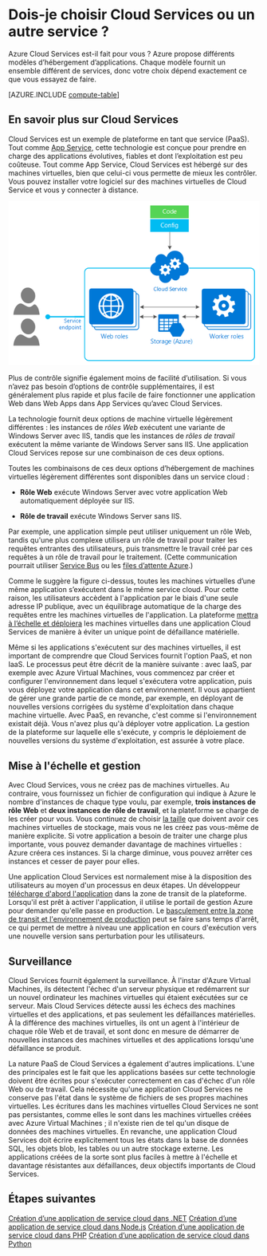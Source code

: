 <properties
	pageTitle="Calcul des options d’hébergement fournies par Azure"
	description="Découvrez les options d'hébergement de calcul Azure et leur fonctionnement : Virtual Machines, Sites Web, Cloud Services et bien d’autres."
	headerExpose=""
	footerExpose=""
	services="cloud-services"
	authors="Thraka"
	documentationCenter=""
	manager="timlt"/>

<tags 
	ms.service="multiple" 
	ms.workload="multiple" 
	ms.tgt_pltfrm="na" 
	ms.devlang="na" 
	ms.topic="article" 
	ms.date="03/28/2016" 
	ms.author="adegeo"/>


# Dois-je choisir Cloud Services ou un autre service ?

Azure Cloud Services est-il fait pour vous ? Azure propose différents modèles d’hébergement d’applications. Chaque modèle fournit un ensemble différent de services, donc votre choix dépend exactement ce que vous essayez de faire.

[AZURE.INCLUDE [compute-table](../../includes/compute-options-table.md)]

<a name="tellmecs"></a>
## En savoir plus sur Cloud Services

Cloud Services est un exemple de plateforme en tant que service (PaaS). Tout comme [App Service](../app-service-web/app-service-web-overview.md), cette technologie est conçue pour prendre en charge des applications évolutives, fiables et dont l’exploitation est peu coûteuse. Tout comme App Service, Cloud Services est hébergé sur des machines virtuelles, bien que celui-ci vous permette de mieux les contrôler. Vous pouvez installer votre logiciel sur des machines virtuelles de Cloud Service et vous y connecter à distance.

![cs\_diagram](./media/cloud-services-choose-me/diagram.png)

Plus de contrôle signifie également moins de facilité d’utilisation. Si vous n’avez pas besoin d’options de contrôle supplémentaires, il est généralement plus rapide et plus facile de faire fonctionner une application Web dans Web Apps dans App Services qu’avec Cloud Services.

La technologie fournit deux options de machine virtuelle légèrement différentes : les instances de *rôles Web* exécutent une variante de Windows Server avec IIS, tandis que les instances de *rôles de travail* exécutent la même variante de Windows Server sans IIS. Une application Cloud Services repose sur une combinaison de ces deux options.

Toutes les combinaisons de ces deux options d’hébergement de machines virtuelles légèrement différentes sont disponibles dans un service cloud :

* **Rôle Web** exécute Windows Server avec votre application Web automatiquement déployée sur IIS.
  
* **Rôle de travail** exécute Windows Server sans IIS.

Par exemple, une application simple peut utiliser uniquement un rôle Web, tandis qu'une plus complexe utilisera un rôle de travail pour traiter les requêtes entrantes des utilisateurs, puis transmettre le travail créé par ces requêtes à un rôle de travail pour le traitement. (Cette communication pourrait utiliser [Service Bus](../service-bus/service-bus-fundamentals-hybrid-solutions.md) ou les [files d’attente Azure](../storage/storage-introduction.md).)

Comme le suggère la figure ci-dessus, toutes les machines virtuelles d’une même application s’exécutent dans le même service cloud. Pour cette raison, les utilisateurs accèdent à l'application par le biais d'une seule adresse IP publique, avec un équilibrage automatique de la charge des requêtes entre les machines virtuelles de l'application. La plateforme [mettra à l’échelle et déploiera](cloud-services-how-to-scale.md) les machines virtuelles dans une application Cloud Services de manière à éviter un unique point de défaillance matérielle.

Même si les applications s'exécutent sur des machines virtuelles, il est important de comprendre que Cloud Services fournit l'option PaaS, et non IaaS. Le processus peut être décrit de la manière suivante : avec IaaS, par exemple avec Azure Virtual Machines, vous commencez par créer et configurer l'environnement dans lequel s'exécutera votre application, puis vous déployez votre application dans cet environnement. Il vous appartient de gérer une grande partie de ce monde, par exemple, en déployant de nouvelles versions corrigées du système d'exploitation dans chaque machine virtuelle. Avec PaaS, en revanche, c'est comme si l'environnement existait déjà. Vous n'avez plus qu'à déployer votre application. La gestion de la plateforme sur laquelle elle s'exécute, y compris le déploiement de nouvelles versions du système d'exploitation, est assurée à votre place.

## Mise à l'échelle et gestion
Avec Cloud Services, vous ne créez pas de machines virtuelles. Au contraire, vous fournissez un fichier de configuration qui indique à Azure le nombre d'instances de chaque type voulu, par exemple, **trois instances de rôle Web** et **deux instances de rôle de travail**, et la plateforme se charge de les créer pour vous. Vous continuez de choisir [la taille](cloud-services-sizes-specs.md) que doivent avoir ces machines virtuelles de stockage, mais vous ne les créez pas vous-même de manière explicite. Si votre application a besoin de traiter une charge plus importante, vous pouvez demander davantage de machines virtuelles : Azure créera ces instances. Si la charge diminue, vous pouvez arrêter ces instances et cesser de payer pour elles.

Une application Cloud Services est normalement mise à la disposition des utilisateurs au moyen d'un processus en deux étapes. Un développeur [télécharge d'abord l'application](cloud-services-how-to-create-deploy.md) dans la zone de transit de la plateforme. Lorsqu'il est prêt à activer l'application, il utilise le portail de gestion Azure pour demander qu'elle passe en production. Le [basculement entre la zone de transit et l'environnement de production](cloud-services-nodejs-stage-application.md) peut se faire sans temps d'arrêt, ce qui permet de mettre à niveau une application en cours d'exécution vers une nouvelle version sans perturbation pour les utilisateurs.

## Surveillance
Cloud Services fournit également la surveillance. À l'instar d'Azure Virtual Machines, ils détectent l'échec d'un serveur physique et redémarrent sur un nouvel ordinateur les machines virtuelles qui étaient exécutées sur ce serveur. Mais Cloud Services détecte aussi les échecs des machines virtuelles et des applications, et pas seulement les défaillances matérielles. À la différence des machines virtuelles, ils ont un agent à l'intérieur de chaque rôle Web et de travail, et sont donc en mesure de démarrer de nouvelles instances des machines virtuelles et des applications lorsqu'une défaillance se produit.

La nature PaaS de Cloud Services a également d'autres implications. L'une des principales est le fait que les applications basées sur cette technologie doivent être écrites pour s'exécuter correctement en cas d'échec d'un rôle Web ou de travail. Cela nécessite qu'une application Cloud Services ne conserve pas l'état dans le système de fichiers de ses propres machines virtuelles. Les écritures dans les machines virtuelles Cloud Services ne sont pas persistantes, comme elles le sont dans les machines virtuelles créées avec Azure Virtual Machines ; il n'existe rien de tel qu'un disque de données des machines virtuelles. En revanche, une application Cloud Services doit écrire explicitement tous les états dans la base de données SQL, les objets blob, les tables ou un autre stockage externe. Les applications créées de la sorte sont plus faciles à mettre à l'échelle et davantage résistantes aux défaillances, deux objectifs importants de Cloud Services.

## Étapes suivantes
[Création d’une application de service cloud dans .NET](cloud-services-dotnet-get-started.md) [Création d’une application de service cloud dans Node.js](cloud-services-nodejs-develop-deploy-app.md) [Création d’une application de service cloud dans PHP](../cloud-services-php-create-web-role.md) [Création d’une application de service cloud dans Python](../cloud-services-python-ptvs.md)

<!---HONumber=AcomDC_0413_2016-->